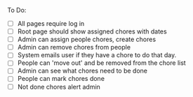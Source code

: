 To Do:
- [ ] All pages require log in
- [ ] Root page should show assigned chores with dates
- [ ] Admin can assign people chores, create chores
- [ ] Admin can remove chores from people
- [ ] System emails user if they have a chore to do that day.
- [ ] People can 'move out' and be removed from the chore list
- [ ] Admin can see what chores need to be done
- [ ] People can mark chores done
- [ ] Not done chores alert admin
